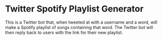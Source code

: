 # Twitter Spotify Playlist Generator

This is a Twitter bot that, when tweeted at with a username and a word, will make a Spotify playlist of songs containing that word. The Twitter bot will then reply back to users with the link for their new playlist.